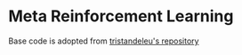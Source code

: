 # Meta Reinforcement Learning

Base code is adopted from [tristandeleu's repository](https://github.com/tristandeleu/pytorch-maml-rl)
